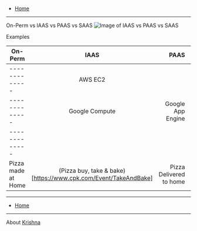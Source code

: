 - [Home](README.md)
***

On-Perm vs IAAS vs PAAS vs SAAS 
![Image of IAAS vs PAAS vs SAAS](https://github.com/krishnamanchikalapudi/developer.info/blob/develop/images/iaas_paas_saas.jpg)


Examples

| On-Perm | IAAS | PAAS | SAAS |
| ------------- |:-------------:| -----:| -----:|
| ------------- | AWS EC2 |   |  |
| ------------- | Google Compute | Google App Engine | G Suite |
| ------------- |  |   | Gmail, Dropbox, Salesforce |
| Pizza made at Home | (Pizza buy, take & bake)[https://www.cpk.com/Event/TakeAndBake] |  Pizza Delivered to home | Pizza dinned at restaurant |


***
- [Home](README.md)
***


About [Krishna](https://www.linkedin.com/in/krishnamanchikalapudi/)


